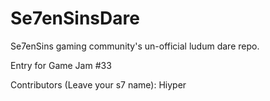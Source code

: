 # Se7enSinsDare
Se7enSins gaming community's un-official ludum dare repo.

Entry for Game Jam #33

Contributors (Leave your s7 name):
Hiyper
